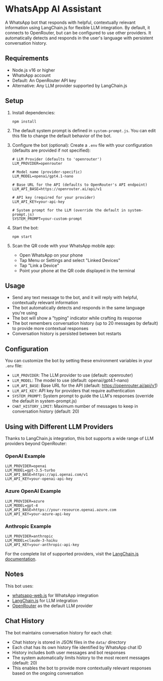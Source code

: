 # WhatsApp AI Assistant

A WhatsApp bot that responds with helpful, contextually relevant information using LangChain.js for flexible LLM integration. By default, it connects to OpenRouter, but can be configured to use other providers. It automatically detects and responds in the user's language with persistent conversation history.

## Requirements

- Node.js v16 or higher
- WhatsApp account
- Default: An OpenRouter API key
- Alternative: Any LLM provider supported by LangChain.js

## Setup

1. Install dependencies:
   ```
   npm install
   ```

2. The default system prompt is defined in `system-prompt.js`. You can edit this file to change the default behavior of the bot.

3. Configure the bot (optional):
   Create a `.env` file with your configuration (defaults are provided if not specified):
   ```
   # LLM Provider (defaults to 'openrouter')
   LLM_PROVIDER=openrouter
   
   # Model name (provider-specific)
   LLM_MODEL=openai/gpt4.1-nano
   
   # Base URL for the API (defaults to OpenRouter's API endpoint)
   LLM_API_BASE=https://openrouter.ai/api/v1
   
   # API key (required for your provider)
   LLM_API_KEY=your-api-key
   
   # System prompt for the LLM (override the default in system-prompt.js)
   SYSTEM_PROMPT=your-custom-prompt
   ```

4. Start the bot:
   ```
   npm start
   ```

5. Scan the QR code with your WhatsApp mobile app:
   - Open WhatsApp on your phone
   - Tap Menu or Settings and select "Linked Devices"
   - Tap "Link a Device"
   - Point your phone at the QR code displayed in the terminal

## Usage

- Send any text message to the bot, and it will reply with helpful, contextually relevant information
- The bot automatically detects and responds in the same language you're using
- The bot will show a "typing" indicator while crafting its response
- The bot remembers conversation history (up to 20 messages by default) to provide more contextual responses
- Conversation history is persisted between bot restarts

## Configuration

You can customize the bot by setting these environment variables in your `.env` file:

- `LLM_PROVIDER`: The LLM provider to use (default: openrouter)
- `LLM_MODEL`: The model to use (default: openai/gpt4.1-nano)
- `LLM_API_BASE`: Base URL for the API (default: https://openrouter.ai/api/v1)
- `LLM_API_KEY`: API key for providers that require authentication
- `SYSTEM_PROMPT`: System prompt to guide the LLM's responses (override the default in system-prompt.js)
- `CHAT_HISTORY_LIMIT`: Maximum number of messages to keep in conversation history (default: 20)

## Using with Different LLM Providers

Thanks to LangChain.js integration, this bot supports a wide range of LLM providers beyond OpenRouter:

### OpenAI Example
```
LLM_PROVIDER=openai
LLM_MODEL=gpt-3.5-turbo
LLM_API_BASE=https://api.openai.com/v1
LLM_API_KEY=your-openai-api-key
```

### Azure OpenAI Example
```
LLM_PROVIDER=azure
LLM_MODEL=gpt-4
LLM_API_BASE=https://your-resource.openai.azure.com
LLM_API_KEY=your-azure-api-key
```

### Anthropic Example
```
LLM_PROVIDER=anthropic
LLM_MODEL=claude-3-haiku
LLM_API_KEY=your-anthropic-api-key
```

For the complete list of supported providers, visit the [LangChain.js documentation](https://js.langchain.com/docs/integrations/chat/).

## Notes

This bot uses:
- [whatsapp-web.js](https://github.com/pedroslopez/whatsapp-web.js) for WhatsApp integration
- [LangChain.js](https://js.langchain.com/) for LLM integration
- [OpenRouter](https://openrouter.ai/) as the default LLM provider

## Chat History

The bot maintains conversation history for each chat:
- Chat history is stored in JSON files in the `data/` directory
- Each chat has its own history file identified by WhatsApp chat ID
- History includes both user messages and bot responses
- The system automatically limits history to the most recent messages (default: 20)
- This enables the bot to provide more contextually relevant responses based on the ongoing conversation